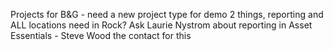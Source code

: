 Projects for B&G - need a new project type for demo
2 things, reporting and ALL locations need in Rock?
Ask Laurie Nystrom about reporting in Asset Essentials - Steve Wood the contact for this